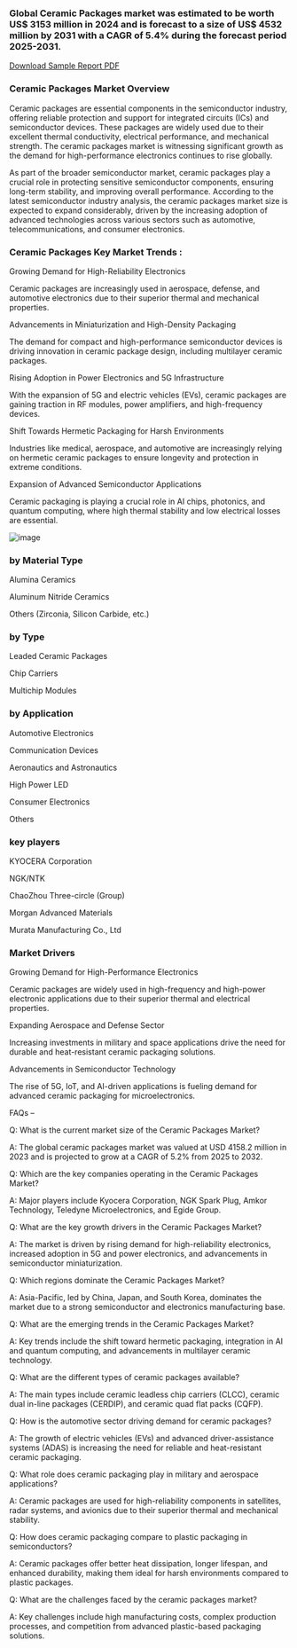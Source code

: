 <h3>Global Ceramic Packages market was estimated to be worth US$ 3153 million in 2024 and is forecast to a size of US$ 4532 million by 2031 with a CAGR of 5.4% during the forecast period 2025-2031.</h3>


[Download Sample Report PDF](https://semiconductorinsight.com/download-sample-report/?product_id=3165)

<h3>Ceramic Packages Market Overview</h3>


Ceramic packages are essential components in the semiconductor industry, offering reliable protection and support for integrated circuits (ICs) and semiconductor devices. These packages are widely used due to their excellent thermal conductivity, electrical performance, and mechanical strength. The ceramic packages market is witnessing significant growth as the demand for high-performance electronics continues to rise globally.

As part of the broader semiconductor market, ceramic packages play a crucial role in protecting sensitive semiconductor components, ensuring long-term stability, and improving overall performance. According to the latest semiconductor industry analysis, the ceramic packages market size is expected to expand considerably, driven by the increasing adoption of advanced technologies across various sectors such as automotive, telecommunications, and consumer electronics.

<h3>Ceramic Packages Key Market Trends  :</h3>

Growing Demand for High-Reliability Electronics

Ceramic packages are increasingly used in aerospace, defense, and automotive electronics due to their superior thermal and mechanical properties.

Advancements in Miniaturization and High-Density Packaging

The demand for compact and high-performance semiconductor devices is driving innovation in ceramic package design, including multilayer ceramic packages.

Rising Adoption in Power Electronics and 5G Infrastructure

With the expansion of 5G and electric vehicles (EVs), ceramic packages are gaining traction in RF modules, power amplifiers, and high-frequency devices.

Shift Towards Hermetic Packaging for Harsh Environments

Industries like medical, aerospace, and automotive are increasingly relying on hermetic ceramic packages to ensure longevity and protection in extreme conditions.

Expansion of Advanced Semiconductor Applications

Ceramic packaging is playing a crucial role in AI chips, photonics, and quantum computing, where high thermal stability and low electrical losses are essential.

![image](https://github.com/user-attachments/assets/0619d246-e1e1-448c-a9ad-cbb014a1e8d9)

<h3>by Material  Type</h3>

  Alumina Ceramics
  
  Aluminum Nitride Ceramics
  
  Others (Zirconia, Silicon Carbide, etc.)

<h3>by Type	</h3>


  Leaded Ceramic Packages

  Chip Carriers

  Multichip Modules

<h3>by Application	</h3>



  Automotive Electronics

  Communication Devices

  Aeronautics and Astronautics

  High Power LED

  Consumer Electronics

  Others

<h3>key players	</h3>


  KYOCERA Corporation

  NGK/NTK

  ChaoZhou Three-circle (Group)

  Morgan Advanced Materials

  Murata Manufacturing Co., Ltd

<h3>Market Drivers</h3>

Growing Demand for High-Performance Electronics

Ceramic packages are widely used in high-frequency and high-power electronic applications due to their superior thermal and electrical properties.

Expanding Aerospace and Defense Sector

Increasing investments in military and space applications drive the need for durable and heat-resistant ceramic packaging solutions.

Advancements in Semiconductor Technology

The rise of 5G, IoT, and AI-driven applications is fueling demand for advanced ceramic packaging for microelectronics.

FAQs –
 

Q: What is the current market size of the Ceramic Packages Market?

A: The global ceramic packages market was valued at USD 4158.2 million in 2023 and is projected to grow at a CAGR of 5.2% from 2025 to 2032.

Q: Which are the key companies operating in the Ceramic Packages Market?

A: Major players include Kyocera Corporation, NGK Spark Plug, Amkor Technology, Teledyne Microelectronics, and Egide Group.

Q: What are the key growth drivers in the Ceramic Packages Market?

A: The market is driven by rising demand for high-reliability electronics, increased adoption in 5G and power electronics, and advancements in semiconductor miniaturization.

Q: Which regions dominate the Ceramic Packages Market?

A: Asia-Pacific, led by China, Japan, and South Korea, dominates the market due to a strong semiconductor and electronics manufacturing base.

Q: What are the emerging trends in the Ceramic Packages Market?

A: Key trends include the shift toward hermetic packaging, integration in AI and quantum computing, and advancements in multilayer ceramic technology.

Q: What are the different types of ceramic packages available?

A: The main types include ceramic leadless chip carriers (CLCC), ceramic dual in-line packages (CERDIP), and ceramic quad flat packs (CQFP).

Q: How is the automotive sector driving demand for ceramic packages?

A: The growth of electric vehicles (EVs) and advanced driver-assistance systems (ADAS) is increasing the need for reliable and heat-resistant ceramic packaging.

Q: What role does ceramic packaging play in military and aerospace applications?

A: Ceramic packages are used for high-reliability components in satellites, radar systems, and avionics due to their superior thermal and mechanical stability.

Q: How does ceramic packaging compare to plastic packaging in semiconductors?

A: Ceramic packages offer better heat dissipation, longer lifespan, and enhanced durability, making them ideal for harsh environments compared to plastic packages.

Q: What are the challenges faced by the ceramic packages market?

A: Key challenges include high manufacturing costs, complex production processes, and competition from advanced plastic-based packaging solutions.


